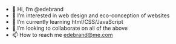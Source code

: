 - 👋 Hi, I’m @edebrand
- 👀 I’m interested in web design and eco-conception of websites
- 🌱 I’m currently learning html/CSS/JavaScript
- 💞️ I’m looking to collaborate on all of the above
- 📫 How to reach me edebrand@me.com

<!---
edebrand/edebrand is a ✨ special ✨ repository because its `README.md` (this file) appears on your GitHub profile.
You can click the Preview link to take a look at your changes.
--->

